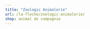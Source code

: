 ```yaml
---
title: "Zoologic Animalerie"
url: /la-fleche/zoologic-animalerie/
shop: animal de compagnie
---
```

